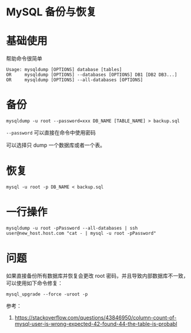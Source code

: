 # MySQL 备份与恢复

<!--
ID: 07a3cb74-5e58-4698-a9d9-dc99233454cb
Status: publish
Date: 2017-06-15T17:50:04
Modified: 2020-05-16T11:43:06
wp_id: 183
-->

# 基础使用

帮助命令很简单

```
Usage: mysqldump [OPTIONS] database [tables]
OR     mysqldump [OPTIONS] --databases [OPTIONS] DB1 [DB2 DB3...]
OR     mysqldump [OPTIONS] --all-databases [OPTIONS]
```

# 备份

`mysqldump -u root --password=xxx DB_NAME [TABLE_NAME] > backup.sql`

`--password` 可以直接在命令中使用密码

可以选择只 dump 一个数据库或者一个表。

# 恢复

`mysql -u root -p DB_NAME < backup.sql`

# 一行操作

```
mysqldump -u root -pPassword --all-databases | ssh user@new_host.host.com "cat - | mysql -u root -pPassword"
```

# 问题

如果直接备份所有数据库并恢复会更改 root 密码，并且导致内部数据库不一致，可以使用如下命令修复：

```
mysql_upgrade --force -uroot -p
```

参考：

1. https://stackoverflow.com/questions/43846950/column-count-of-mysql-user-is-wrong-expected-42-found-44-the-table-is-probabl
